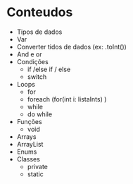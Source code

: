 # Conteudos

* Tipos de dados
* Var
* Converter tidos de dados (ex: .toInt())
* And e or
* Condições
  * if /else if / else
  * switch
* Loops
  * for
  * foreach (for(int i: listaInts) )
  * while
  * do while
* Funções
  * void 
* Arrays
* ArrayList
* Enums
* Classes
  * private 
  * static  
